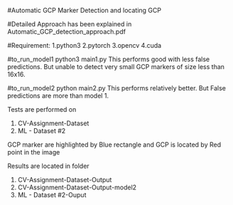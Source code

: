 #Automatic GCP Marker Detection and locating GCP

#Detailed Approach has been explained in Automatic_GCP_detection_approach.pdf 

#Requirement:
1.python3
2.pytorch
3.opencv
4.cuda

#to_run_model1
python3 main1.py		This performs good with less false predictions. But unable to detect very small GCP markers of size less than 16x16.

#to_run_model2
python main2.py			This performs relatively better. But False predictions are more than model 1.

Tests are performed on 
1. CV-Assignment-Dataset
2. ML - Dataset #2

GCP marker are highlighted by Blue rectangle and GCP is located by Red point in the image

Results are located in folder
1. CV-Assignment-Dataset-Output
2. CV-Assignment-Dataset-Output-model2
2. ML - Dataset #2-Ouput
